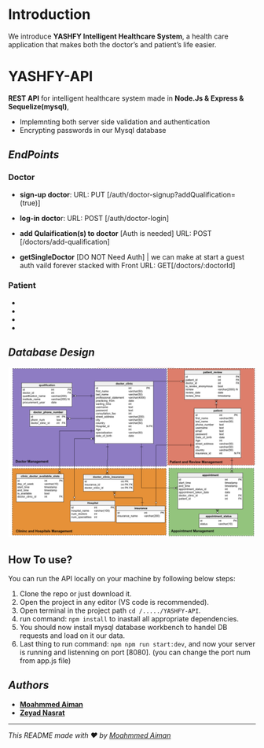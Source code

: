 # Introduction 
We introduce **YASHFY Intelligent Healthcare System**, a health care application that makes both the doctor’s and patient’s life easier.

# YASHFY-API
**REST API** for intelligent healthcare system made in **Node.Js & Express & Sequelize(mysql)**, 
- Implemnting both server side validation and authentication
- Encrypting passwords in our Mysql database

## *EndPoints*
### Doctor
- **sign-up doctor**: 
  URL: PUT [/auth/doctor-signup?addQualification=(true)]
  
- **log-in docto**r:
  URL: POST [/auth/doctor-login]
  
- **add Qulaification(s) to doctor** [Auth is needed]
  URL:  POST [/doctors/add-qualification]
  
- **getSingleDoctor** [DO NOT Need Auth] | we can make at start a guest auth vaild forever stacked with Front
  URL:  GET[/doctors/:doctorId]
  
### Patient
-
-
-
-
  
## *Database Design*

![This is an image](https://github.com/MohammedAimanHESSin/YASHFY-API/blob/master/Database-Files/Relational_model.png)

## How To use?
You can run the API locally on your machine by following below steps:
1. Clone the repo or just download it. 
2. Open the project in any editor (VS code is recommended).
3. Open terminal in the project path ```cd /...../YASHFY-API```.
4. run command: ```npm install``` to inastall all appropriate dependencies.
5. You should now install mysql database workbench to handel DB requests and load on it our data.
6. Last thing to run command: ```npm npm run start:dev```, and now your server is running and listenning on port [8080]. (you can change the port num from app.js file)
  

## *Authors*
- **[Moahmmed Aiman](https://github.com/MohammedAimanHESSin)**
- **[Zeyad Nasrat](https://github.com/ZozNasrat)**

---
_This README made with ❤️ by [Moahmmed Aiman](https://github.com/MohammedAimanHESSin)_
